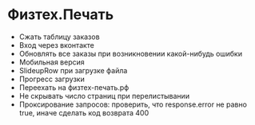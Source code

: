 # Физтех.Печать

* Сжать таблицу заказов
* Вход через вконтакте
* Обновлять все заказы при возникновении какой-нибудь ошибки
* Мобильная версия
* SlideupRow при загрузке файла
* Прогресс загрузки
* Переехать на физтех-печать.рф
* Не скрывать число страниц при перелистывании
* Проксирование запросов: проверить, что response.error не равно true, иначе сделать код возврата 400